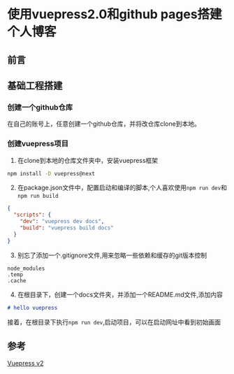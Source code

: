 # 使用vuepress2.0和github pages搭建个人博客

## 前言

## 基础工程搭建 

### 创建一个github仓库

在自己的账号上，任意创建一个github仓库，并将改仓库clone到本地。

### 创建vuepress项目

1. 在clone到本地的仓库文件夹中，安装vuepress框架

```sh
npm install -D vuepress@next
```

2. 在package.json文件中，配置启动和编译的脚本,个人喜欢使用```npm run dev```和```npm run build```

```json
{
  "scripts": {
    "dev": "vuepress dev docs",
    "build": "vuepress build docs"
  }
}
```

3. 别忘了添加一个.gitignore文件,用来忽略一些依赖和缓存的git版本控制

```
node_modules
.temp
.cache
```

4. 在根目录下，创建一个docs文件夹，并添加一个README.md文件,添加内容

```md
# hello vuepress
```
接着，在根目录下执行```npm run dev```,启动项目，可以在启动网址中看到初始画面

## 参考

[Vuepress v2](https://v2.vuepress.vuejs.org/)